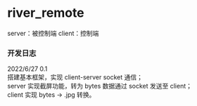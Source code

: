 # river_remote  
server：被控制端
client：控制端

### 开发日志
2022/6/27 0.1  
搭建基本框架，实现 client-server socket 通信；  
server 实现截屏功能，转为 bytes 数据通过 socket 发送至 client；  
client 实现 bytes -> .jpg 转换。